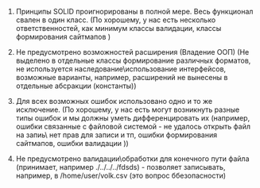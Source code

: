 1) Принципы SOLID проигнорированы в полной мере. Весь функционал свален в один класс. (По хорошему, у нас есть несколько ответственностей, как минимум классы валидации, классы формирования сайтмапов )

2) Не предусмотрено возможностей расширения (Владение ООП) (Не выделено в отдельные классы формирование различных форматов, не используется наследование\использование интерфейсов, возможные варианты, например, расширений не вынесены в отдельные абсракции (константы))

3) Для всех возможных ошибок использовано одно и то же исключение. (По хорошему, у нас есть могут возникнуть разные типы ошибок и мы должны уметь дифференцировать их (например, ошибки связанные с файловой системой - не удалось открыть файл на запиь\ нет прав для записи и тп, ошибки формирования сайтмапов, ошибки валидации ))

4) Не предусмотрено валидации\обработки для конечного пути файла (принимает, например ./../../../fdsds)  - позволяет записывать, например, в /home/user/volk.csv (это вопрос ббезопасности)